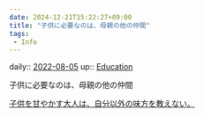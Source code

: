 ```yaml
---
date: 2024-12-21T15:22:27+09:00
title: "子供に必要なのは、母親の他の仲間"
tags:
 - Info
---
```


daily:: [2022-08-05](../Daily_Note/2022-08-05.md)
up:: [Education](../Bar/Novel/Topics/Education.md)

子供に必要なのは、母親の他の仲間

[子供を甘やかす大人は、自分以外の味方を教えない。](子供を甘やかす大人は、自分以外の味方を教えない。.md)